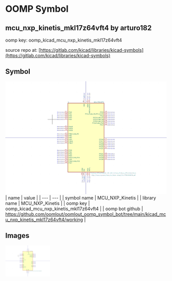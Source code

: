 # OOMP Symbol  
## mcu_nxp_kinetis_mkl17z64vft4  by arturo182  
  
oomp key: oomp_kicad_mcu_nxp_kinetis_mkl17z64vft4  
  
source repo at: [https://gitlab.com/kicad/libraries/kicad-symbols](https://gitlab.com/kicad/libraries/kicad-symbols)  
## Symbol  
  
[![working.png](working_600.png)](working.png)  
| name | value | 
| --- | --- | 
| symbol name | MCU_NXP_Kinetis | 
| library name | MCU_NXP_Kinetis | 
| oomp key | oomp_kicad_mcu_nxp_kinetis_mkl17z64vft4 | 
| oomp bot github | https://github.com/oomlout/oomlout_oomp_symbol_bot/tree/main/kicad_mcu_nxp_kinetis_mkl17z64vft4/working | 
## Images  
  
[![working.png](working_140.png)](working.png)  
